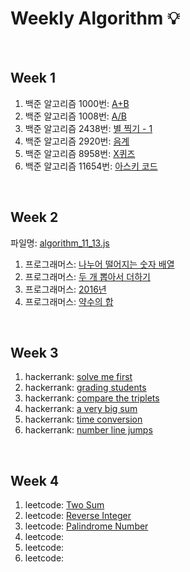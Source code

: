 # Weekly Algorithm :bulb:

<br>

## Week 1

1. 백준 알고리즘 1000번: <a href="https://github.com/ha3158987/CodeSquad-Cocoa/blob/master/algorithm/week1/1000.js" target="_blank">A+B</a>
2. 백준 알고리즘 1008번: <a href="https://github.com/ha3158987/CodeSquad-Cocoa/blob/master/algorithm/week1/1008.js" target="_blank">A/B</a>
3. 백준 알고리즘 2438번: <a href="https://github.com/ha3158987/CodeSquad-Cocoa/blob/master/algorithm/week1/2438.js" target="_blank">별 찍기 - 1</a>
4. 백준 알고리즘 2920번: <a href="https://github.com/ha3158987/CodeSquad-Cocoa/blob/master/algorithm/week1/2920.js" target="_blank">음계</a>
5. 백준 알고리즘 8958번: <a href="https://github.com/ha3158987/CodeSquad-Cocoa/blob/master/algorithm/week1/8958.js" target="_blank">X퀴즈</a>
6. 백준 알고리즘 11654번: <a href="https://github.com/ha3158987/CodeSquad-Cocoa/blob/master/algorithm/week1/11654.js" target="_blank">아스키 코드</a>

<br>

## Week 2

파일명: <a href="https://github.com/ha3158987/CodeSquad-Cocoa/blob/master/algorithm/week2/algorithm_11_13.js" target="_blank">algorithm_11_13.js<a>

1. 프로그래머스: <a href="https://programmers.co.kr/learn/courses/30/lessons/12910" target="_blank">나누어 떨어지는 숫자 배열</a>
2. 프로그래머스: <a href="https://programmers.co.kr/learn/courses/30/lessons/68644" target="_blank">두 개 뽑아서 더하기</a>
3. 프로그래머스: <a href="https://programmers.co.kr/learn/courses/30/lessons/12901" target="_blank">2016년</a>
4. 프로그래머스: <a href="https://programmers.co.kr/learn/courses/30/lessons/12928" target="_blank">약수의 합</a>

<br>

## Week 3

1. hackerrank: <a href="https://github.com/ha3158987/CodeSquad-Cocoa/blob/master/algorithm/week3/solve_me_first.js" target="_blank">solve me first</a>
2. hackerrank: <a href="https://github.com/ha3158987/CodeSquad-Cocoa/blob/master/algorithm/week3/grading_students.js" target="_blank">grading students</a>
3. hackerrank: <a href="https://github.com/ha3158987/CodeSquad-Cocoa/blob/master/algorithm/week3/compare_the_triplets.js" target="_blank">compare the triplets</a>
4. hackerrank: <a href="https://github.com/ha3158987/CodeSquad-Cocoa/blob/master/algorithm/week3/a_very_big_sum.js" target="_blank">a very big sum</a>
5. hackerrank: <a href="https://github.com/ha3158987/CodeSquad-Cocoa/blob/master/algorithm/week3/time_conversion.js" target="_blank">time conversion</a>
6. hackerrank: <a href="https://github.com/ha3158987/CodeSquad-Cocoa/blob/master/algorithm/week3/number_line_jumps.js" target="_blank">number line jumps</a>

<br>

## Week 4

1. leetcode: <a href="https://leetcode.com/problems/two-sum/submissions/" target="_blank">Two Sum</a>
2. leetcode: <a href="https://leetcode.com/problems/reverse-integer/submissions/" target="_blank">Reverse Integer</a>
3. leetcode: <a href="https://leetcode.com/problems/palindrome-number/" target="_blank">Palindrome Number</a>
4. leetcode:
5. leetcode:
6. leetcode:
